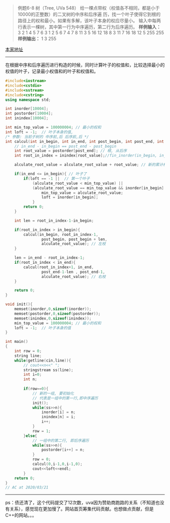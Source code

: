 >例题6-8 树（Tree, UVa 548）
给一棵点带权（权值各不相同，都是小于10000的正整数）的二叉树的中序和后序遍
历，找一个叶子使得它到根的路径上的权和最小。如果有多解，该叶子本身的权应尽量小。
输入中每两行表示一棵树，其中第一行为中序遍历，第二行为后序遍历。
**样例输入：**
3 2 1 4 5 7 6
3 1 2 5 6 7 4
7 8 11 3 5 16 12 18
8 3 11 7 16 18 12 5
255
255
**样例输出：**
1
3
255

[本家地址](https://onlinejudge.org/index.php?option=com_onlinejudge&Itemid=8&page=show_problem&problem=489)

----
在根据中序和后序遍历进行构造的时候，同时计算叶子的权值和，比较选择最小的权值的叶子，记录最小权值和的叶子和权值和。


```cpp
#include<iostream>
#include<cstdio>
#include<sstream>
#include<cstring>
using namespace std;

int inorder[10004];
int postorder[10004];
int inindex[10004];

int min_top_value = 100000004; // 最小的权和
int loft = -1;  // 叶子本身的值,
/* 参数: 当前子树的 中序前,后 后序前,后 */
int calcul(int in_begin, int in_end, int post_begin, int post_end, int alculate_root_value){
    // in_end - in_begin == post_end - post_begin
    int root_value = postorder[post_end]; // 根, 从后序
    int root_in_index = inindex[root_value];//fin_inorder(in_begin, in_end, root_value);

    alculate_root_value = alculate_root_value + root_value; // 新的累计根值, 加上自己身上的

    if(in_end <= in_begin){ // 叶子了
        if(loft == -1 ||  // 第一个叶子
            (alculate_root_value < min_top_value) ||  
            (alculate_root_value == min_top_value && inorder[in_begin] < loft) ) {
                min_top_value = alculate_root_value;
                loft = inorder[in_begin];
            }
        return 0;
    }

    int len = root_in_index-1-in_begin;

    if(root_in_index > in_begin){
        calcul(in_begin, root_in_index-1,
                post_begin, post_begin + len, 
                alculate_root_value); // 左枝
    }

    len = in_end - root_in_index-1;
    if(root_in_index < in_end){
        calcul(root_in_index+1, in_end, 
                post_end-1-len , post_end-1, 
                alculate_root_value); // 右枝
    }

    return 0;
}

void init(){
    memset(inorder,0,sizeof(inorder));
    memset(postorder,0,sizeof(postorder));
    memset(inindex,0,sizeof(inindex));
    min_top_value = 100000004; // 最小的权和
    loft = -1;  // 叶子本身的值
}

int main()
{
    int row = 0;
    string line;
    while(getline(cin,line)){
        // cout<<n<<" ";
        stringstream ss(line);
        int i=0;
        int n;
        
        if(row==0){
            // 新的一组, 要初始化
            // 代表是一组中的第一行,即中序遍历
            init();
            while(ss>>n){
                inorder[i] = n;
                inindex[n] = i;
                i++;
            }
            row = 1;
        }else{
            // 一组中的第二行, 即后序遍历
            while(ss>>n){
                postorder[i++] = n;
            }
            row = 0;
            calcul(0,i-1,0,i-1,0);
            cout<<loft<<endl;
        }
    return 0; 
}
// AC at 2020/03/21
```
---
ps：债还清了，这个代码提交了12次数，uva因为赞助商跑路的关系（不知道也没有关系），感觉现在更加慢了。网站首页筹集代码贡献。也想做点贡献，但是C++的网站。。。
